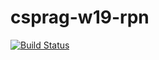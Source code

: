 # csprag-w19-rpn

[![Build Status](https://travis-ci.org/henryzixuan/csprag-w19-rpn.svg?branch=master)](https://travis-ci.org/henryzixuan/csprag-w19-rpn)
